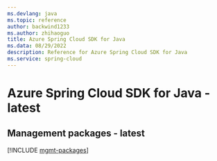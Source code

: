 ```yaml
---
ms.devlang: java
ms.topic: reference
author: backwind1233
ms.author: zhihaoguo
title: Azure Spring Cloud SDK for Java
ms.data: 08/29/2022
description: Reference for Azure Spring Cloud SDK for Java
ms.service: spring-cloud
---
```

# Azure Spring Cloud SDK for Java - latest

## Management packages - latest
[!INCLUDE [mgmt-packages](spring-cloud-mgmt-index.md)]